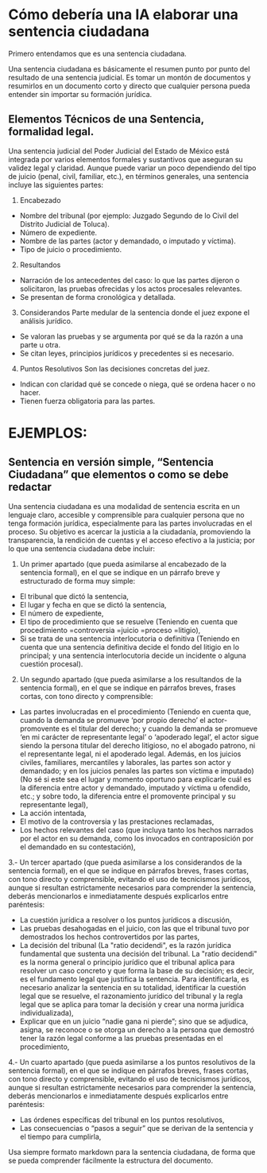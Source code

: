<!-- Guía para la IA: Usa toda la información de este archivo para ayudarte a elaborar la sentencia ciudadana final en base a los documentos que luego se te van a proporcionar. Este archivo es solo infomación de cómo hacer tu tarea correctamente. -->

# Cómo debería una IA elaborar una sentencia ciudadana

Primero entendamos que es una sentencia ciudadana.

Una sentencia ciudadana es básicamente el resumen punto por punto del resultado de una sentencia judicial. Es tomar un montón de documentos y resumirlos en un documento corto y directo que cualquier persona pueda entender sin importar su formación jurídica.

## Elementos Técnicos de una Sentencia, formalidad legal.

Una sentencia judicial del Poder Judicial del Estado de México está integrada por varios elementos formales y sustantivos que aseguran su validez legal y claridad. Aunque puede variar un poco dependiendo del tipo de juicio (penal, civil, familiar, etc.), en términos generales, una sentencia incluye las siguientes partes:

1. Encabezado

- Nombre del tribunal (por ejemplo: Juzgado Segundo de lo Civil del Distrito Judicial de Toluca).
- Número de expediente.
- Nombre de las partes (actor y demandado, o imputado y víctima).
- Tipo de juicio o procedimiento.

2. Resultandos

- Narración de los antecedentes del caso: lo que las partes dijeron o solicitaron, las pruebas ofrecidas y los actos procesales relevantes.
- Se presentan de forma cronológica y detallada.

3. Considerandos
   Parte medular de la sentencia donde el juez expone el análisis jurídico.

- Se valoran las pruebas y se argumenta por qué se da la razón a una parte u otra.
- Se citan leyes, principios jurídicos y precedentes si es necesario.

4. Puntos Resolutivos
   Son las decisiones concretas del juez.

- Indican con claridad qué se concede o niega, qué se ordena hacer o no hacer.
- Tienen fuerza obligatoria para las partes.

# EJEMPLOS:

## Sentencia en versión simple, “Sentencia Ciudadana” que elementos o como se debe redactar

Una sentencia ciudadana es una modalidad de sentencia escrita en un lenguaje claro, accesible y comprensible para cualquier persona que no tenga formación jurídica, especialmente para las partes involucradas en el proceso. Su objetivo es acercar la justicia a la ciudadanía, promoviendo la transparencia, la rendición de cuentas y el acceso efectivo a la justicia; por lo que una sentencia ciudadana debe incluir:

1. Un primer apartado (que pueda asimilarse al encabezado de la sentencia formal), en el que se indique en un párrafo breve y estructurado de forma muy simple:

- El tribunal que dictó la sentencia,
- El lugar y fecha en que se dictó la sentencia,
- El número de expediente,
- El tipo de procedimiento que se resuelve (Teniendo en cuenta que procedimiento =controversia =juicio =proceso =litigio),
- Si se trata de una sentencia interlocutoria o definitiva (Teniendo en cuenta que una sentencia definitiva decide el fondo del litigio en lo principal; y una sentencia interlocutoria decide un incidente o alguna cuestión procesal).

2. Un segundo apartado (que pueda asimilarse a los resultandos de la sentencia formal), en el que se indique en párrafos breves, frases cortas, con tono directo y comprensible:

- Las partes involucradas en el procedimiento (Teniendo en cuenta que, cuando la demanda se promueve ‘por propio derecho’ el actor-promovente es el titular del derecho; y cuando la demanda se promueve ‘en mi carácter de representante legal’ o ‘apoderado legal’, el actor sigue siendo la persona titular del derecho litigioso, no el abogado patrono, ni el representante legal, ni el apoderado legal. Además, en los juicios civiles, familiares, mercantiles y laborales, las partes son actor y demandado; y en los juicios penales las partes son víctima e imputado) (No sé si este sea el lugar y momento oportuno para explicarle cuál es la diferencia entre actor y demandado, imputado y víctima u ofendido, etc.; y sobre todo, la diferencia entre el promovente principal y su representante legal),
- La acción intentada,
- El motivo de la controversia y las prestaciones reclamadas,
- Los hechos relevantes del caso (que incluya tanto los hechos narrados por el actor en su demanda, como los invocados en contraposición por el demandado en su contestación),

3.- Un tercer apartado (que pueda asimilarse a los considerandos de la sentencia formal), en el que se indique en párrafos breves, frases cortas, con tono directo y comprensible, evitando el uso de tecnicismos jurídicos, aunque si resultan estrictamente necesarios para comprender la sentencia, deberás mencionarlos e inmediatamente después explicarlos entre paréntesis:

- La cuestión jurídica a resolver o los puntos jurídicos a discusión,
- Las pruebas desahogadas en el juicio, con las que el tribunal tuvo por demostrados los hechos controvertidos por las partes,
- La decisión del tribunal (La "ratio decidendi", es la razón jurídica fundamental que sustenta una decisión del tribunal. La "ratio decidendi" es la norma general o principio jurídico que el tribunal aplica para resolver un caso concreto y que forma la base de su decisión; es decir, es el fundamento legal que justifica la sentencia. Para identificarla, es necesario analizar la sentencia en su totalidad, identificar la cuestión legal que se resuelve, el razonamiento jurídico del tribunal y la regla legal que se aplica para tomar la decisión y crear una norma jurídica individualizada),
- Explicar que en un juicio “nadie gana ni pierde”; sino que se adjudica, asigna, se reconoce o se otorga un derecho a la persona que demostró tener la razón legal conforme a las pruebas presentadas en el procedimiento,

4.- Un cuarto apartado (que pueda asimilarse a los puntos resolutivos de la sentencia formal), en el que se indique en párrafos breves, frases cortas, con tono directo y comprensible, evitando el uso de tecnicismos jurídicos, aunque si resultan estrictamente necesarios para comprender la sentencia, deberás mencionarlos e inmediatamente después explicarlos entre paréntesis:

- Las órdenes específicas del tribunal en los puntos resolutivos,
- Las consecuencias o “pasos a seguir” que se derivan de la sentencia y el tiempo para cumplirla,

Usa siempre formato markdown para la sentencia ciudadana, de forma que se pueda comprender fácilmente la estructura del documento.
<!-- Fin de los ejemplos -->
